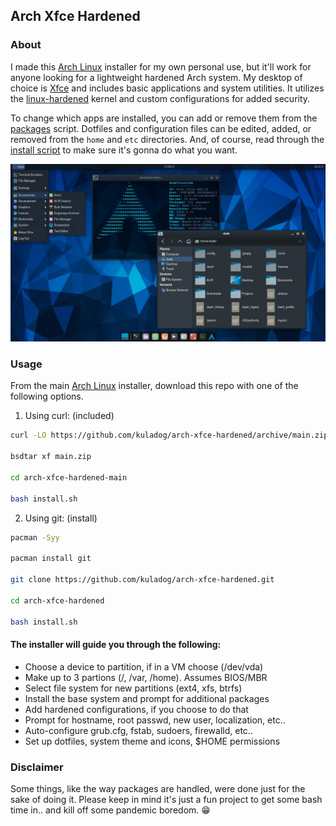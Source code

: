 ## Arch Xfce Hardened

### About

I made this [Arch Linux](https://archlinux.org/) installer for my own personal use, but it'll work for anyone looking for a lightweight hardened Arch system. My desktop of choice is [Xfce](https://xfce.org/) and includes basic applications and system utilities. It utilizes the [linux-hardened](https://github.com/anthraxx/linux-hardened) kernel and custom configurations for added security. 

To change which apps are installed, you can add or remove them from the [packages](https://github.com/kuladog/arch-x/blob/main/packages) script. Dotfiles and configuration files can be edited, added, or removed from the `home` and `etc` directories. And, of course, read through the [install script](https://github.com/kuladog/arch-xfce-hardened/blob/main/install.sh) to make sure it's gonna do what you want.

![alt text](screenshot.png "Sapphire Linux")

### Usage

From the main [Arch Linux](https://archlinux.org/) installer, download this repo with one of the following options.
 
1. Using curl: (included)
```sh
curl -LO https://github.com/kuladog/arch-xfce-hardened/archive/main.zip

bsdtar xf main.zip

cd arch-xfce-hardened-main

bash install.sh
```

2. Using git: (install)
```sh
pacman -Syy

pacman install git

git clone https://github.com/kuladog/arch-xfce-hardened.git

cd arch-xfce-hardened

bash install.sh
```

#### The installer will guide you through the following:
- Choose a device to partition, if in a VM choose (/dev/vda)
- Make up to 3 partions (/, /var, /home). Assumes BIOS/MBR
- Select file system for new partitions (ext4, xfs, btrfs)
- Install the base system and prompt for additional packages
- Add hardened configurations, if you choose to do that
- Prompt for hostname, root passwd, new user, localization, etc..
- Auto-configure grub.cfg, fstab, sudoers, firewalld, etc..
- Set up dotfiles, system theme and icons, $HOME permissions

### Disclaimer

Some things, like the way packages are handled, were done just for the sake of doing it. Please keep in mind it's just a fun project to get some bash time in.. and kill off some pandemic boredom. :grin:
